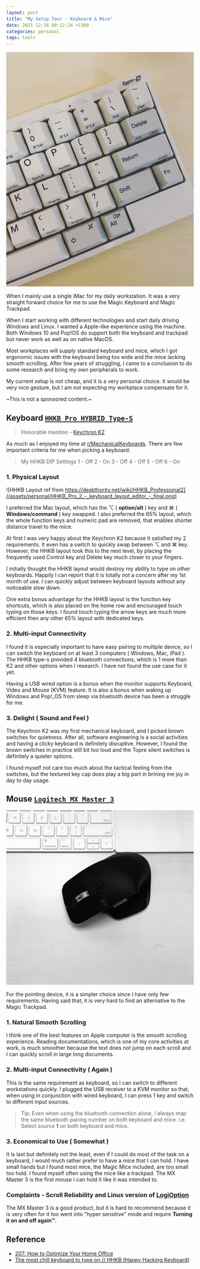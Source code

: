 ```yaml
---
layout: post
title: "My Setup Tour - Keyboard & Mice"
date: 2021-12-26 00:12:24 +1300
categories: personal
tags: tools
---
```


![HHKB](/assets/personal/hhkb.JPG)

When I mainly use a single iMac for my daily workstation. It was a very straight forward choice for me to use the Magic Keyboard and Magic Trackpad.

When I start working with different technologies and start daily driving Windows and Linux. I wanted a Apple-like experience using the machine. Both Windows 10 and Pop!OS do support both the keyboard and trackpad but never work as well as on native MacOS.

Most workplaces will supply standard keyboard and mice, which I got ergonomic issues with the keyboard being too wide and the mice lacking smooth scrolling. After few years of struggling, I came to a conclusion to do some research and bring my own peripherals to work.

My current setup is not cheap, and it is a very personal choice. It would be very nice gesture, but I am not expecting my workplace compensate for it.

~This is not a sponsored content.~

## Keyboard [`HHKB Pro HYBRID Type-S`](https://hhkeyboard.us/hhkb)

> Honorable mention - [Keychron K2](https://www.keychron.com/)

As much as I enjoyed my time at [r/MechanicalKeyboards](https://www.reddit.com/r/MechanicalKeyboards/). There are few important criteria for me when picking a keyboard.

> My HHKB DIP Settings
> 1 - Off
> 2 - On
> 3 - Off
> 4 - Off
> 5 - Off
> 6 - On

### 1. Physical Layout

![HHKB Layout ref from https://deskthority.net/wiki/HHKB_Professional2](/assets/personal/HHKB_Pro_2_-_keyboard_layout_editor_-_final.png)

I preferred the Mac layout, which has the ⌥ ( **option/alt** ) key and ⌘ ( **Windows/command** ) key swapped. I also preferred the 65% layout, which the whole function keys and numeric pad are removed, that enables shorter distance travel to the mice.

At first I was very happy about the Keychron K2 because it satisfied my 2 requirements. It even has a switch to quickly swap between ⌥ and ⌘ key. However, the HHKB layout took this to the next level, by placing the frequently used Control key and Delete key much closer to your fingers.

I initially thought the HHKB layout would destroy my ability to type on other keyboards. Happily I can report that it is totally not a concern after my 1st month of use. I can quickly adjust between keyboard layouts without any noticeable slow down.

One extra bonus advantage for the HHKB layout is the function key shortcuts, which is also placed on the home row and encouraged touch typing on those keys. I found touch typing the arrow keys are much more efficient then any other 65% layout with dedicated keys.

### 2. Multi-input Connectivity

I found it is especially important to have easy pairing to multiple device, so I can switch the keyboard on at least 3 computers ( Windows, Mac, iPad ). The HHKB type-s provided 4 bluetooth connections, which is 1 more than K2 and other options when I research. I have not found the use case for it yet.

Having a USB wired option is a bonus when the monitor supports Keyboard, Video and Mouse (KVM) feature. It is also a bonus when waking up Windows and Pop!\_OS from sleep via bluetooth device has been a struggle for me.

### 3. Delight ( Sound and Feel )

The Keychron K2 was my first mechanical keyboard, and I picked brown switches for quietness. After all, software engineering is a social activities and having a clicky keyboard is definitely disruptive. However, I found the brown switches in practice still bit too loud and the Topre silent switches is definitely a quieter options.

I found myself not care too much about the tactical feeling from the switches, but the textured key cap does play a big part in brining me joy in day to day usage.

## Mouse [`Logitech MX Master 3`](https://www.logitech.com/en-nz/products/mice/mx-master-3.910-005698.html)

![MX Master 3](/assets/personal/mx-master-3.jpg)

For the pointing device, it is a simpler choice since I have only few requirements. Having said that, it is very hard to find an alternative to the Magic Trackpad.

### 1. Natural Smooth Scrolling

I think one of the best features on Apple computer is the smooth scrolling experience. Reading documentations, which is one of my core activities at work, is much smoother because the text does not jump on each scroll and I can quickly scroll in large long documents.

### 2. Multi-input Connectivity ( Again )

This is the same requirement as keyboard, so I can switch to different workstations quickly. I plugged the USB receiver to a KVM monitor so that, when using in conjunction with wired keyboard, I can press 1 key and switch to different input sources.

> Tip: Even when using the bluetooth connection alone, I always map the same bluetooth pairing number on both keyboard and mice. i.e. Select source **1** on both keyboard and mice.

### 3. Economical to Use ( Somewhat )

It is last but definitely not the least, even if I could do most of the task on a keyboard, I would much rather prefer to have a mice that I can hold. I have small hands but I found most mice, the Magic Mice included, are too small too hold. I found myself often using the mice like a trackpad. The MX Master 3 is the first mouse I can hold it like it was intended to.

### Complaints - Scroll Reliability and Linux version of [LogiOption](https://www.logitech.com/en-nz/product/options#top)

The MX Master 3 is a good product, but it is hard to recommend because it is very often for it too went into "hyper sensitive" mode and require **Turning it on and off again™**.

## Reference

- [207: How to Optimize Your Home Office](https://fragmentedpodcast.com/episodes/207/)
- [The most chill keyboard to type on // HHKB (Happy Hacking Keyboard)](https://youtu.be/I_zIqJ0xuoo)
